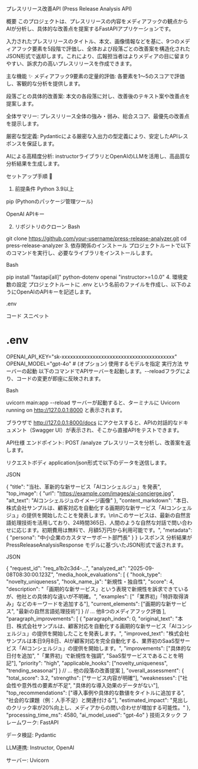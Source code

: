 プレスリリース改善API (Press Release Analysis API)

概要
このプロジェクトは、プレスリリースの内容をメディアフックの観点からAIが分析し、具体的な改善点を提案するFastAPIアプリケーションです。

入力されたプレスリリースのタイトル、本文、画像情報などを基に、9つのメディアフック要素を5段階で評価し、全体および段落ごとの改善案を構造化されたJSON形式で返却します。これにより、広報担当者はよりメディアの目に留まりやすい、訴求力の高いプレスリリースを作成できます。

主な機能 ✨
メディアフック9要素の定量的評価: 各要素を1〜5のスコアで評価し、客観的な分析を提供します。

段落ごとの具体的改善案: 本文の各段落に対し、改善後のテキスト案や改善点を提案します。

全体サマリー: プレスリリース全体の強み・弱み、総合スコア、最優先の改善点を提示します。

厳密な型定義: Pydanticによる厳密な入出力の型定義により、安定したAPIレスポンスを保証します。

AIによる高精度分析: instructorライブラリとOpenAIのLLMを活用し、高品質な分析結果を生成します。

セットアップ手順 🚀
1. 前提条件
Python 3.9以上

pip (Pythonのパッケージ管理ツール)

OpenAI APIキー

2. リポジトリのクローン
Bash

git clone https://github.com/your-username/press-release-analyzer.git
cd press-release-analyzer
3. 依存関係のインストール
プロジェクトルートで以下のコマンドを実行し、必要なライブラリをインストールします。

Bash

pip install "fastapi[all]" python-dotenv openai "instructor>=1.0.0"
4. 環境変数の設定
プロジェクトルートに .env という名前のファイルを作成し、以下のようにOpenAIのAPIキーを記述します。

.env

コード スニペット

# .env
OPENAI_API_KEY="sk-xxxxxxxxxxxxxxxxxxxxxxxxxxxxxxxxxxxxxxxx"
OPENAI_MODEL="gpt-4o" # (オプション) 使用するモデルを指定
実行方法 サーバーの起動
以下のコマンドでAPIサーバーを起動します。--reloadフラグにより、コードの変更が即座に反映されます。

Bash

uvicorn main:app --reload
サーバーが起動すると、ターミナルに Uvicorn running on http://127.0.0.1:8000 と表示されます。

ブラウザで http://127.0.0.1:8000/docs にアクセスすると、APIの対話的なドキュメント（Swagger UI）が表示され、そこから直接APIをテストできます。

API仕様
エンドポイント: POST /analyze
プレスリリースを分析し、改善案を返します。

リクエストボディ
application/json形式で以下のデータを送信します。

JSON

{
  "title": "当社、革新的な新サービス「AIコンシェルジュ」を発表",
  "top_image": {
    "url": "https://example.com/images/ai-concierge.jpg",
    "alt_text": "AIコンシェルジュのイメージ画像"
  },
  "content_markdown": "本日、株式会社サンプルは、顧客対応を自動化する画期的な新サービス「AIコンシェルジュ」の提供を開始したことを発表します。\n\nこのサービスは、最新の自然言語処理技術を活用しており、24時間365日、人間のような自然な対話で問い合わせに応じます。初期費用は無料で、月額5万円から利用可能です。",
  "metadata": {
    "persona": "中小企業のカスタマーサポート部門長"
  }
}
レスポンス
分析結果が PressReleaseAnalysisResponse モデルに基づいたJSON形式で返されます。

JSON

{
  "request_id": "req_a1b2c3d4-...",
  "analyzed_at": "2025-09-08T08:30:00.123Z",
  "media_hook_evaluations": [
    {
      "hook_type": "novelty_uniqueness",
      "hook_name_ja": "新規性・独自性",
      "score": 4,
      "description": "「画期的な新サービス」という表現で新規性を訴求できているが、他社との具体的な違いが不明確。",
      "examples": ["「業界初」「特許取得済み」などのキーワードを追加する"],
      "current_elements": ["画期的な新サービス", "最新の自然言語処理技術"]
    }
    // ... 他8つのメディアフック評価
  ],
  "paragraph_improvements": [
    {
      "paragraph_index": 0,
      "original_text": "本日、株式会社サンプルは、顧客対応を自動化する画期的な新サービス「AIコンシェルジュ」の提供を開始したことを発表します。",
      "improved_text": "株式会社サンプルは本日9月8日、AIが顧客対応を完全自動化する、業界初のSaaS型サービス「AIコンシェルジュ」の提供を開始します。",
      "improvements": ["具体的な日付を追加", "「業界初」で新規性を強調", "SaaS型サービスであることを明記"],
      "priority": "high",
      "applicable_hooks": ["novelty_uniqueness", "trending_seasonal"]
    }
    // ... 他の段落の改善提案
  ],
  "overall_assessment": {
    "total_score": 3.2,
    "strengths": ["サービス内容が明確"],
    "weaknesses": ["社会性や意外性の要素が不足", "具体的な導入効果のデータがない"],
    "top_recommendations": ["導入事例や具体的な数値をタイトルに追加する", "社会的な課題（例：人手不足）と関連付ける"],
    "estimated_impact": "見出しのクリック率が20%向上し、メディアからの問い合わせが増加する可能性。"
  },
  "processing_time_ms": 4580,
  "ai_model_used": "gpt-4o"
}
技術スタック
フレームワーク: FastAPI

データ検証: Pydantic

LLM連携: Instructor, OpenAI

サーバー: Uvicorn
